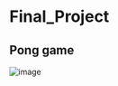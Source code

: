 # Final_Project
## Pong game 
![image](https://user-images.githubusercontent.com/79136459/156768669-bb6fe9f7-8521-4c87-a6bd-66ff105ba40b.png)
